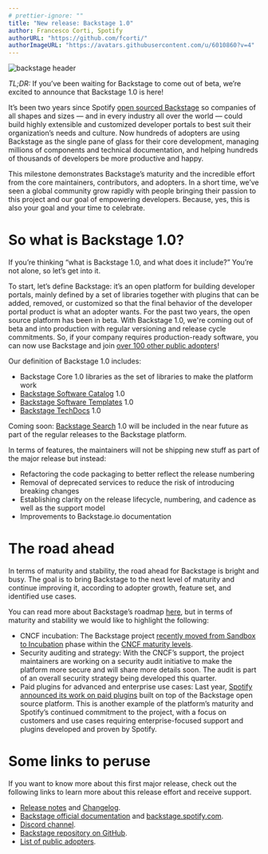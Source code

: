 ```yaml
---
# prettier-ignore: ""
title: "New release: Backstage 1.0"
author: Francesco Corti, Spotify
authorURL: "https://github.com/fcorti/"
authorImageURL: "https://avatars.githubusercontent.com/u/6010860?v=4"
---
```


![backstage header](assets/22-03-16/release.1.0.gif)

_TL;DR:_ If you’ve been waiting for Backstage to come out of beta, we’re excited to announce that Backstage 1.0 is here!

<!--truncate-->

It’s been two years since Spotify [open sourced Backstage](https://backstage.io/blog/2020/03/16/announcing-backstage) so companies of all shapes and sizes — and in every industry all over the world — could build highly extensible and customized developer portals to best suit their organization’s needs and culture. Now hundreds of adopters are using Backstage as the single pane of glass for their core development, managing millions of components and technical documentation, and helping hundreds of thousands of developers be more productive and happy.

This milestone demonstrates Backstage’s maturity and the incredible effort from the core maintainers, contributors, and adopters. In a short time, we’ve seen a global community grow rapidly with people bringing their passion to this project and our goal of empowering developers. Because, yes, this is also your goal and your time to celebrate.

# So what is Backstage 1.0?

If you’re thinking “what is Backstage 1.0, and what does it include?” You’re not alone, so let’s get into it.

To start, let’s define Backstage: it’s an open platform for building developer portals, mainly defined by a set of libraries together with plugins that can be added, removed, or customized so that the final behavior of the developer portal product is what an adopter wants. For the past two years, the open source platform has been in beta. With Backstage 1.0, we're coming out of beta and into production with regular versioning and release cycle commitments. So, if your company requires production-ready software, you can now use Backstage and join [over 100 other public adopters](https://github.com/backstage/backstage/blob/master/ADOPTERS.md)!

Our definition of Backstage 1.0 includes:

- Backstage Core 1.0 libraries as the set of libraries to make the platform work
- [Backstage Software Catalog](https://backstage.io/docs/features/software-catalog/software-catalog-overview) 1.0
- [Backstage Software Templates](https://backstage.io/docs/features/software-templates/software-templates-index) 1.0
- [Backstage TechDocs](https://backstage.io/docs/features/techdocs/techdocs-overview) 1.0

Coming soon: [Backstage Search](https://backstage.io/docs/features/search/search-overview) 1.0 will be included in the near future as part of the regular releases to the Backstage platform.

In terms of features, the maintainers will not be shipping new stuff as part of the major release but instead:

- Refactoring the code packaging to better reflect the release numbering
- Removal of deprecated services to reduce the risk of introducing breaking changes
- Establishing clarity on the release lifecycle, numbering, and cadence as well as the support model
- Improvements to Backstage.io documentation

# The road ahead

In terms of maturity and stability, the road ahead for Backstage is bright and busy. The goal is to bring Backstage to the next level of maturity and continue improving it, according to adopter growth, feature set, and identified use cases.

You can read more about Backstage’s roadmap [here](https://backstage.io/docs/overview/roadmap), but in terms of maturity and stability we would like to highlight the following:

- CNCF incubation: The Backstage project [recently moved from Sandbox to Incubation](https://www.cncf.io/blog/2022/03/15/backstage-project-joins-the-cncf-incubator/) phase within the [CNCF maturity levels](https://www.cncf.io/projects/#:~:text=Maturity%20levels,should%20be%20adopting%20different%20projects.).
- Security auditing and strategy: With the CNCF’s support, the project maintainers are working on a security audit initiative to make the platform more secure and will share more details soon. The audit is part of an overall security strategy being developed this quarter.
- Paid plugins for advanced and enterprise use cases: Last year, [Spotify announced its work on paid plugins](https://backstage.spotify.com/blog/paid-plugins-announcement/) built on top of the Backstage open source platform. This is another example of the platform’s maturity and Spotify’s continued commitment to the project, with a focus on customers and use cases requiring enterprise-focused support and plugins developed and proven by Spotify.

# Some links to peruse

If you want to know more about this first major release, check out the following links to learn more about this release effort and receive support.

- [Release notes](https://backstage.io/docs/releases/v1.0.0) and [Changelog](https://github.com/backstage/backstage/releases/tag/v1.0.0).
- [Backstage official documentation](https://backstage.io/docs/) and [backstage.spotify.com](https://backstage.spotify.com/).
- [Discord channel](https://discord.gg/EUaBAS58).
- [Backstage repository on GitHub](https://github.com/backstage/backstage).
- [List of public adopters](https://github.com/backstage/backstage/blob/master/ADOPTERS.md).

